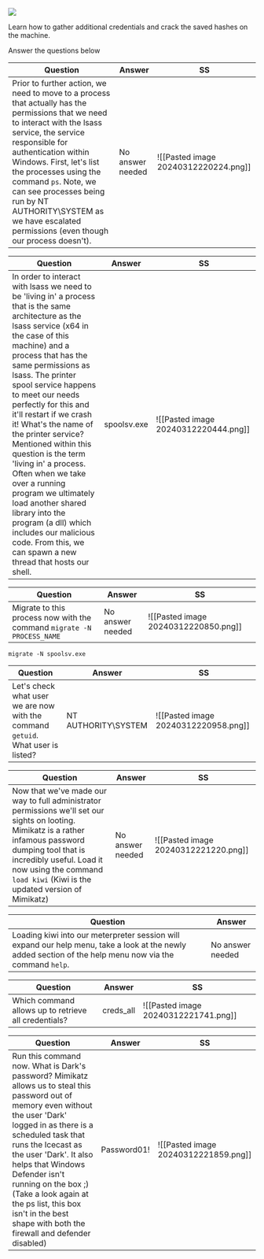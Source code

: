 ![](https://i.imgur.com/1kmEdf6.png)  

Learn how to gather additional credentials and crack the saved hashes on the machine.

Answer the questions below

| Question                                                                                                                                                                                                                                                                                                                                                                                    | Answer           | SS                                   |
| ------------------------------------------------------------------------------------------------------------------------------------------------------------------------------------------------------------------------------------------------------------------------------------------------------------------------------------------------------------------------------------------- | ---------------- | ------------------------------------ |
| Prior to further action, we need to move to a process that actually has the permissions that we need to interact with the lsass service, the service responsible for authentication within Windows. First, let's list the processes using the command `ps`. Note, we can see processes being run by NT AUTHORITY\SYSTEM as we have escalated permissions (even though our process doesn't). | No answer needed | ![[Pasted image 20240312220224.png]] |



| Question                                                                                                                                                                                                                                                                                                                                                                                                                                                                                                                                                                                                                                        | Answer      | SS                                   |
| ----------------------------------------------------------------------------------------------------------------------------------------------------------------------------------------------------------------------------------------------------------------------------------------------------------------------------------------------------------------------------------------------------------------------------------------------------------------------------------------------------------------------------------------------------------------------------------------------------------------------------------------------- | ----------- | ------------------------------------ |
| In order to interact with lsass we need to be 'living in' a process that is the same architecture as the lsass service (x64 in the case of this machine) and a process that has the same permissions as lsass. The printer spool service happens to meet our needs perfectly for this and it'll restart if we crash it! What's the name of the printer service?<br>Mentioned within this question is the term 'living in' a process. Often when we take over a running program we ultimately load another shared library into the program (a dll) which includes our malicious code. From this, we can spawn a new thread that hosts our shell. | spoolsv.exe | ![[Pasted image 20240312220444.png]] |



| Question                                                               | Answer           | SS                                   |
| ---------------------------------------------------------------------- | ---------------- | ------------------------------------ |
| Migrate to this process now with the command `migrate -N PROCESS_NAME` | No answer needed | ![[Pasted image 20240312220850.png]] |
```
migrate -N spoolsv.exe
```


| Question                                                                         | Answer              | SS                                   |
| -------------------------------------------------------------------------------- | ------------------- | ------------------------------------ |
| Let's check what user we are now with the command `getuid`. What user is listed? | NT AUTHORITY\SYSTEM | ![[Pasted image 20240312220958.png]] |


| Question                                                                                                                                                                                                                                                          | Answer           | SS                                   |
| ----------------------------------------------------------------------------------------------------------------------------------------------------------------------------------------------------------------------------------------------------------------- | ---------------- | ------------------------------------ |
| Now that we've made our way to full administrator permissions we'll set our sights on looting. Mimikatz is a rather infamous password dumping tool that is incredibly useful. Load it now using the command `load kiwi` (Kiwi is the updated version of Mimikatz) | No answer needed | ![[Pasted image 20240312221220.png]] |


| Question                                                                                                                                                 | Answer           |
| -------------------------------------------------------------------------------------------------------------------------------------------------------- | ---------------- |
| Loading kiwi into our meterpreter session will expand our help menu, take a look at the newly added section of the help menu now via the command `help`. | No answer needed |


| Question                                             | Answer    | SS                                   |
| ---------------------------------------------------- | --------- | ------------------------------------ |
| Which command allows up to retrieve all credentials? | creds_all | ![[Pasted image 20240312221741.png]] |


| Question                                                                                                                                                                                                                                                                                                                                                                                               | Answer      | SS                                   |
| ------------------------------------------------------------------------------------------------------------------------------------------------------------------------------------------------------------------------------------------------------------------------------------------------------------------------------------------------------------------------------------------------------ | ----------- | ------------------------------------ |
| Run this command now. What is Dark's password? Mimikatz allows us to steal this password out of memory even without the user 'Dark' logged in as there is a scheduled task that runs the Icecast as the user 'Dark'. It also helps that Windows Defender isn't running on the box ;) (Take a look again at the ps list, this box isn't in the best shape with both the firewall and defender disabled) | Password01! | ![[Pasted image 20240312221859.png]] |
